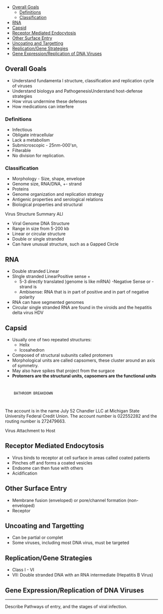 - [Overall Goals](#overall-goals)
  - [Definitions](#definitions)
  - [Classification](#classification)
- [RNA](#rna)
- [Capsid](#capsid)
- [Receptor Mediated Endocytosis](#receptor-mediated-endocytosis)
- [Other Surface Entry](#other-surface-entry)
- [Uncoating and Targetting](#uncoating-and-targetting)
- [Replication/Gene Strategies](#replicationgene-strategies)
- [Gene Expression/Replication of DNA Viruses](#gene-expressionreplication-of-dna-viruses)
## Overall Goals
- Understand fundamenta l structure, classification and replication cycle of viruses
- Understand biologya and PathogenesisUnderstand host-defense strategies
- How virus undermine these defenses
- How medications can interfere
### Definitions
- Infectious
- Obligate intracellular
- Lack a metabolism
- Submicroscopic - 25nm-000'sn,
- Filterable
- No division for replication.

### Classification
- Morphology - Size, shape, envelope
- Genome size, RNA/DNA, +- strand
- Proteins
- Genome organization and replication strategy
- Antigenic properties and serological relations
- Biological properties and structural

Virus Structure Summary
ALl 

- Viral Genome DNA Structure
- Range in size from 5-200 kb
- Linear or circular structure
- Double or single stranded
- Can have unusual structure, such as a Gapped Circle

## RNA
- Double stranded Linear
- SIngle stranded LinearPositive sense +
  - 5-3 directly translated )genome is like mRNA)
-Negative Sense or - strand is
  - Ambisense: RNA that is in part of positive and in part of negative polarity
- RNA can have segmented genomes
- Circular single stranded RNA are found in the viroids and the hepatitis delta virus HDV

## Capsid
- Usually one of two repeated structures:
    - Helix
    - Icosahedron
- Composed of structural subunits called protomers
- Morphological units are called capsomers, these cluster around an axis of symmetry.
- May also have spikes that project from the surgace
- **Protomers are the structural units, capsomers are the functional units**
```


    BATHROOM BREAKDOWN



```
The account is in the name July 52 Chandler LLC at Michigan State University Federal Credit Union. The account number is 022552282 and the routing number is 272479663.

Virus Attachment to Host

## Receptor Mediated Endocytosis
- Virus binds to receptor at cell surface in areas called coated patients
- Pinches off and forms a coated vesicles
- Endsome can then fuse with others
- Acidification
## Other Surface Entry
- Membrane fusion (enveloped) or pore/channel formation (non-enveloped)
- Receptor 

## Uncoating and Targetting
- Can be partial or complet
- Some viruses, including most DNA virus, must be targeted

## Replication/Gene Strategies
- Class I - VI
- VII: Double stranded DNA with an RNA intermediate (Hepatitis B Virus)
  
## Gene Expression/Replication of DNA Viruses







--------------------------------
Describe Pathways of entry, and the stages of viral infection.

